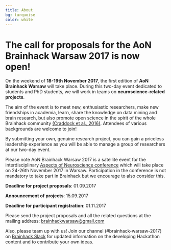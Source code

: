 ```yaml
---
title: About	
bg: turquoise
color: white
---
```

	
# The call for proposals for the AoN Brainhack Warsaw 2017 is now open!


On the weekend of **18-19th November 2017**, the first edition of **AoN Brainhack Warsaw** will take place. During this two-day event dedicated to students and PhD students, we will work in teams on **neuroscience-related projects**. 

The aim of the event is to meet new, enthusiastic researchers, make new friendships in academia, learn, share the knowledge on data mining and brain research, but also promote open science in the spirit of the whole Brainhack community [(Craddock et al., 2016)](https://gigascience.biomedcentral.com/articles/10.1186/s13742-016-0121-x). Attendees  of various backgrounds are welcome to join!

By submitting your own, genuine research project, you can gain a priceless leadership experience as you will be able to manage a group of researchers at our two-day event.

Please note AoN Brainhack Warsaw 2017 is a satellite event for the interdisciplinary  [Aspects of Neuroscience conference](http://neuroaspects.org/)  which will take place on 24-26th November 2017 in Warsaw. 
Participation in the conference is not mandatory to take part in Brainhack but we encourage to also consider this.




**Deadline for project proposals**:                     01.09.2017

**Announcement of projects**:                           15.09.2017

**Deadline for participant registration**:               01.11.2017

Please send the project proposals and all the related questions at the mailing address: [brainhackwarsaw@gmail.com](mailto:brainhackwarsaw@gmail.com)


Also, please team up with us! Join our channel (#brainhack-warsaw-2017) on [Brainhack Slack](https://brainhack-slack-invite.herokuapp.com/) for updated information on the developing Hackathon content and to contribute your own ideas.



